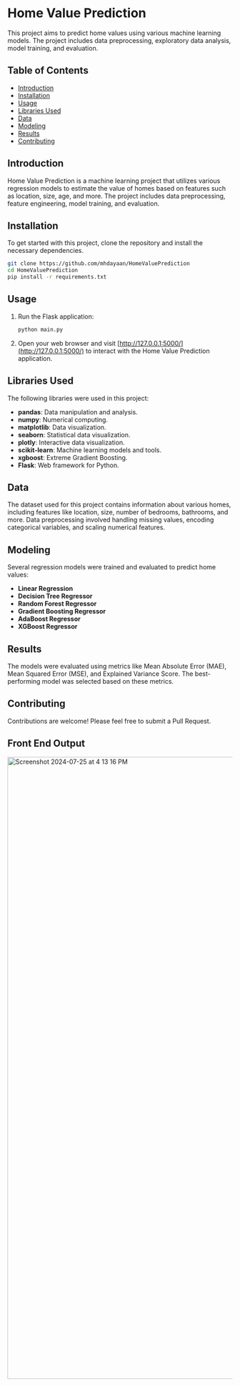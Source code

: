 # Home Value Prediction

This project aims to predict home values using various machine learning models. The project includes data preprocessing, exploratory data analysis, model training, and evaluation.

## Table of Contents

- [Introduction](#introduction)
- [Installation](#installation)
- [Usage](#usage)
- [Libraries Used](#libraries-used)
- [Data](#data)
- [Modeling](#modeling)
- [Results](#results)
- [Contributing](#contributing)

## Introduction

Home Value Prediction is a machine learning project that utilizes various regression models to estimate the value of homes based on features such as location, size, age, and more. The project includes data preprocessing, feature engineering, model training, and evaluation.

## Installation

To get started with this project, clone the repository and install the necessary dependencies.

```bash
git clone https://github.com/mhdayaan/HomeValuePrediction
cd HomeValuePrediction
pip install -r requirements.txt
```

## Usage

1. Run the Flask application:
   ```bash
   python main.py
   ```
2. Open your web browser and visit [http://127.0.0.1:5000/](http://127.0.0.1:5000/) to interact with the Home Value Prediction application.

## Libraries Used

The following libraries were used in this project:

- **pandas**: Data manipulation and analysis.
- **numpy**: Numerical computing.
- **matplotlib**: Data visualization.
- **seaborn**: Statistical data visualization.
- **plotly**: Interactive data visualization.
- **scikit-learn**: Machine learning models and tools.
- **xgboost**: Extreme Gradient Boosting.
- **Flask**: Web framework for Python.

## Data

The dataset used for this project contains information about various homes, including features like location, size, number of bedrooms, bathrooms, and more. Data preprocessing involved handling missing values, encoding categorical variables, and scaling numerical features.

## Modeling

Several regression models were trained and evaluated to predict home values:

- **Linear Regression**
- **Decision Tree Regressor**
- **Random Forest Regressor**
- **Gradient Boosting Regressor**
- **AdaBoost Regressor**
- **XGBoost Regressor**

## Results

The models were evaluated using metrics like Mean Absolute Error (MAE), Mean Squared Error (MSE), and Explained Variance Score. The best-performing model was selected based on these metrics.

## Contributing

Contributions are welcome! Please feel free to submit a Pull Request.

## Front End Output
<img width="1393" alt="Screenshot 2024-07-25 at 4 13 16 PM" src="https://github.com/user-attachments/assets/f2bbee37-9b37-4937-9dcc-0537c77b66a2">
